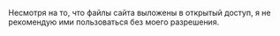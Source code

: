 Несмотря на то, что файлы сайта выложены в открытый доступ, я не рекомендую ими пользоваться без моего разрешения.
